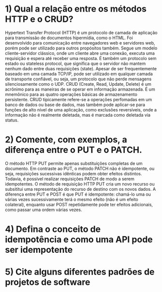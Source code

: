 # 1) Qual a relação entre os métodos HTTP e o CRUD?
Hypertext Transfer Protocol (HTTP) é um protocolo de camada de aplicação para transmissão de documentos hipermídia, como o HTML. Foi desenvolvido para comunicação entre navegadores web e servidores web, porém pode ser utilizado para outros propósitos também. Segue um modelo cliente-servidor clássico, onde um cliente abre uma conexão, executa uma requisição e espera até receber uma resposta. É também um protocolo sem estado ou stateless protocol, que significa que o servidor não mantem nenhum dado entre duas requisições (state). Apesar de ser frequentemente baseado em uma camada TCP/IP, pode ser utilizado em qualquer camada de transporte confiável, ou seja, um protocolo que não perde mensagens silenciosamente como o UDP.
CRUD (Create, Read, Update, Delete) é um acrônimo para as maneiras de se operar em informação armazenada. É um mnemônico para as quatro operações básicas de armazenamento persistente. CRUD tipicamente refere-se a operações perfomadas em um banco de dados ou base de dados, mas também pode aplicar-se para funções de alto nível de uma aplicação, como exclusões reversíveis, onde a informação não é realmente deletada, mas é marcada como deletada via status.

# 2) Comente, com exemplos, a diferença entre o PUT e o PATCH.
O método HTTP PUT permite apenas substituições completas de um documento. Em contraste ao PUT, o método PATCH não é idempotente, ou seja, requisições sucessivas idênticas podem obter efeitos distintos. Todavia, é possível realizar requisições PATCH de modo a serem idempotentes.
O método de requisição HTTP PUT cria um novo recurso ou subsititui uma representação do recurso de destino com os novos dados.
A diferença entre PUT e POST é que PUT é idempotente: chamá-lo uma ou várias vezes sucessivamente terá o mesmo efeito (não é um efeito colateral), enquanto usar POST repetidamente pode ter efeitos adicionais, como passar uma ordem várias vezes.

# 4) Defina o conceito de idempotência e como uma API pode ser idempotente


# 5) Cite alguns diferentes padrões de projetos de software
